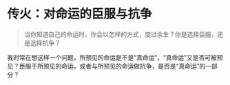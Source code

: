 # 传火：对命运的臣服与抗争

> 当你知道自己的命运时，你会以怎样的方式，度过余生？你是选择臣服，还是选择抗争？

我时常在想这样一个问题，所预见的命运是不是“真命运”，“真命运”又是否可被预见？臣服于所预见的命运，或者与所预见的命运做抗争，是否是“真命运”的一部分？

